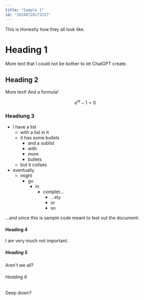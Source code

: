 ```yaml
---
title: "Sample 1"
id: "20240728173317"
---
```


This is Honestly how they all look like.

# Heading 1

More text that I could not be bother to let ChatGPT create.

## Heading 2

More text! And a formula!

$$e^{i\pi}-1=0$$

### Headiung 3

- I have a list
    - with a list in it
    - it has some bullets
        - and a sublist
        - with
        - more
        - bullets
    - but it collses
- eventually
    - might
        - go
            - in
                - complet…
                    - ...ely
                    - or
                    - so
             
...and since this is sample code meant to test out the document:

#### Heading 4

<!--rendered as paragraph-->

I am very much not important.

##### Heading 5

<!--rendered as subparagraph-->

Aren't we all?

######  Heading 6

<!-- just rendered as text-->

Deep down?